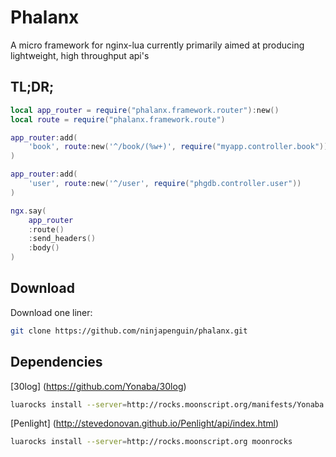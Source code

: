 # Phalanx

A micro framework for nginx-lua currently primarily aimed at producing lightweight, high throughput api's

## TL;DR;

```Lua
local app_router = require("phalanx.framework.router"):new()
local route = require("phalanx.framework.route")

app_router:add(
	'book', route:new('^/book/(%w+)', require("myapp.controller.book"))
)

app_router:add(
	'user', route:new('^/user', require("phgdb.controller.user"))
)

ngx.say(
	app_router
	:route()
	:send_headers()
	:body()
)
```

## Download

Download one liner:

```bash
git clone https://github.com/ninjapenguin/phalanx.git
````

## Dependencies

[30log] (https://github.com/Yonaba/30log)
```bash
luarocks install --server=http://rocks.moonscript.org/manifests/Yonaba 30log
```

[Penlight] (http://stevedonovan.github.io/Penlight/api/index.html)
```bash
luarocks install --server=http://rocks.moonscript.org moonrocks
```